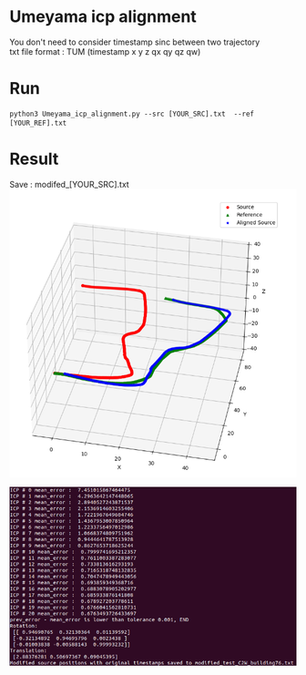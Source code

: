 # Umeyama icp alignment

You don't need to consider timestamp sinc between two trajectory  
txt file format : TUM (timestamp x y z qx qy qz qw)  


# Run  
```
python3 Umeyama_icp_alignment.py --src [YOUR_SRC].txt  --ref [YOUR_REF].txt
```

# Result
Save : modifed_[YOUR_SRC].txt  
![Alt text](image.png)

![Alt text](image_2.png)